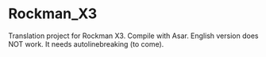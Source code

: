 # Rockman_X3
Translation project for Rockman X3.
Compile with Asar.
English version does NOT work. It needs autolinebreaking (to come).
